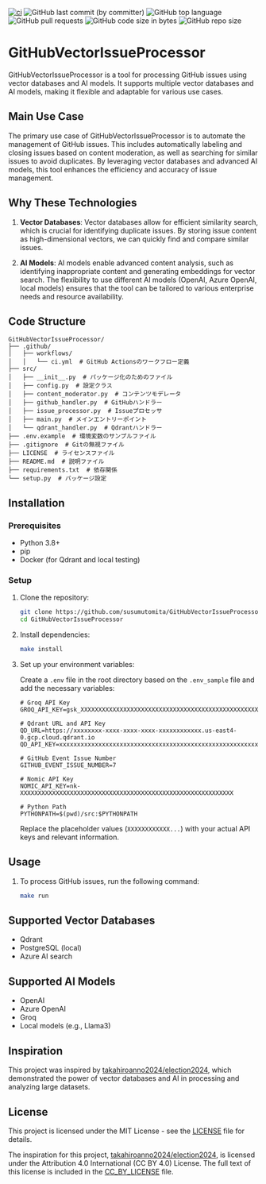 [![ci](https://github.com/susumutomita/GitHubVectorIssueProcessor/actions/workflows/ci.yml/badge.svg?branch=main)](https://github.com/susumutomita/GitHubVectorIssueProcessor/actions/workflows/ci.yml)
![GitHub last commit (by committer)](https://img.shields.io/github/last-commit/susumutomita/GitHubVectorIssueProcessor)
![GitHub top language](https://img.shields.io/github/languages/top/susumutomita/GitHubVectorIssueProcessor)
![GitHub pull requests](https://img.shields.io/github/issues-pr/susumutomita/GitHubVectorIssueProcessor)
![GitHub code size in bytes](https://img.shields.io/github/languages/code-size/susumutomita/GitHubVectorIssueProcessor)
![GitHub repo size](https://img.shields.io/github/repo-size/susumutomita/GitHubVectorIssueProcessor)

# GitHubVectorIssueProcessor

GitHubVectorIssueProcessor is a tool for processing GitHub issues using vector databases and AI models. It supports multiple vector databases and AI models, making it flexible and adaptable for various use cases.

## Main Use Case

The primary use case of GitHubVectorIssueProcessor is to automate the management of GitHub issues. This includes automatically labeling and closing issues based on content moderation, as well as searching for similar issues to avoid duplicates. By leveraging vector databases and advanced AI models, this tool enhances the efficiency and accuracy of issue management.

## Why These Technologies

1. **Vector Databases**: Vector databases allow for efficient similarity search, which is crucial for identifying duplicate issues. By storing issue content as high-dimensional vectors, we can quickly find and compare similar issues.

2. **AI Models**: AI models enable advanced content analysis, such as identifying inappropriate content and generating embeddings for vector search. The flexibility to use different AI models (OpenAI, Azure OpenAI, local models) ensures that the tool can be tailored to various enterprise needs and resource availability.

## Code Structure

```plaintext
GitHubVectorIssueProcessor/
├── .github/
│   ├── workflows/
│   │   └── ci.yml  # GitHub Actionsのワークフロー定義
├── src/
│   ├── __init__.py  # パッケージ化のためのファイル
│   ├── config.py  # 設定クラス
│   ├── content_moderator.py  # コンテンツモデレータ
│   ├── github_handler.py  # GitHubハンドラー
│   ├── issue_processor.py  # Issueプロセッサ
│   ├── main.py  # メインエントリーポイント
│   └── qdrant_handler.py  # Qdrantハンドラー
├── .env.example  # 環境変数のサンプルファイル
├── .gitignore  # Gitの無視ファイル
├── LICENSE  # ライセンスファイル
├── README.md  # 説明ファイル
├── requirements.txt  # 依存関係
└── setup.py  # パッケージ設定
```

## Installation

### Prerequisites

- Python 3.8+
- pip
- Docker (for Qdrant and local testing)

### Setup

1. Clone the repository:

    ```bash
    git clone https://github.com/susumutomita/GitHubVectorIssueProcessor.git
    cd GitHubVectorIssueProcessor
    ```

2. Install dependencies:

    ```bash
    make install
    ```

4. Set up your environment variables:

    Create a `.env` file in the root directory based on the `.env_sample` file and add the necessary variables:

    ```plaintext
    # Groq API Key
    GROQ_API_KEY=gsk_XXXXXXXXXXXXXXXXXXXXXXXXXXXXXXXXXXXXXXXXXXXXXXXXXXXXXXXXXXXX

    # Qdrant URL and API Key
    QD_URL=https://xxxxxxxx-xxxx-xxxx-xxxx-xxxxxxxxxxxx.us-east4-0.gcp.cloud.qdrant.io
    QD_API_KEY=xxxxxxxxxxxxxxxxxxxxxxxxxxxxxxxxxxxxxxxxxxxxxxxxxxxxxxxxxxxxxxxx

    # GitHub Event Issue Number
    GITHUB_EVENT_ISSUE_NUMBER=7

    # Nomic API Key
    NOMIC_API_KEY=nk-XXXXXXXXXXXXXXXXXXXXXXXXXXXXXXXXXXXXXXXXXXXXXXXXXXXXXXXXXXXX

    # Python Path
    PYTHONPATH=$(pwd)/src:$PYTHONPATH
    ```

    Replace the placeholder values (`XXXXXXXXXXXX...`) with your actual API keys and relevant information.

## Usage

1. To process GitHub issues, run the following command:

    ```bash
    make run
    ```

## Supported Vector Databases

- Qdrant
- PostgreSQL (local)
- Azure AI search

## Supported AI Models

- OpenAI
- Azure OpenAI
- Groq
- Local models (e.g., Llama3)

## Inspiration

This project was inspired by [takahiroanno2024/election2024](https://github.com/takahiroanno2024/election2024), which demonstrated the power of vector databases and AI in processing and analyzing large datasets.

## License

This project is licensed under the MIT License - see the [LICENSE](LICENSE) file for details.

The inspiration for this project, [takahiroanno2024/election2024](https://github.com/takahiroanno2024/election2024), is licensed under the Attribution 4.0 International (CC BY 4.0) License. The full text of this license is included in the [CC_BY_LICENSE](CC_BY_LICENSE) file.
